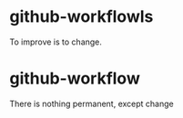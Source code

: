 # github-workflowls
To improve is to change.
# github-workflow
There is nothing permanent, except change

